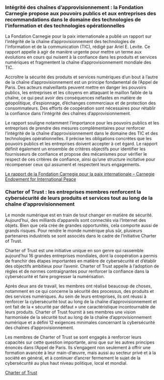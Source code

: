 ### Intégrité des chaînes d’approvisionnement : la Fondation Carnegie propose aux pouvoirs publics et aux entreprises des recommandations dans le domaine des technologies de l’information et des technologies opérationnelles

La Fondation Carnegie pour la paix internationale a publié un rapport sur l’intégrité de la chaîne d’approvisionnement des technologies de l'information et de la communication (TIC), rédigé par Ariel E. Levite. Ce rapport appelle à agir de manière urgente pour mettre un terme aux évolutions en cours qui nuisent à la confiance dans les produits et services numériques et fragmentent la chaîne d’approvisionnement mondiale des TIC.

Accroître la sécurité des produits et services numériques d’un bout à l’autre de la chaîne d’approvisionnement est un principe fondamental de l’Appel de Paris. Des acteurs malveillants peuvent mettre en danger les pouvoirs publics, les entreprises et les citoyens en attaquant le maillon faible de la chaîne, ce qui peut avoir des conséquences néfastes en matière de géopolitique, d’espionnage, d’échanges commerciaux et de protection des consommateurs. Des efforts de coopération sont nécessaires pour rétablir la confiance dans l’intégrité des chaînes d’approvisionnement.

Le rapport souligne notamment l’importance pour les pouvoirs publics et les entreprises de prendre des mesures complémentaires pour renforcer l’intégrité de la chaîne d’approvisionnement dans le domaine des TIC et des technologies opérationnelles. Il précise les obligations concrètes que les pouvoirs publics et les entreprises doivent accepter à cet égard. Le rapport définit également un ensemble de critères objectifs pour identifier les fournisseurs de confiance et propose des mécanismes pour vérifier le respect de ces critères de confiance, ainsi qu’une structure incitative pour récompenser ceux qui assument et respectent leurs engagements.

[Le rapport de la Fondation Carnegie pour la paix internationale – Carnegie Endowment for International Peace](https://carnegieendowment.org/files/Levite_SupplyChain_final.pdf)

### Charter of Trust : les entreprises membres renforcent la cybersécurité de leurs produits et services tout au long de la chaîne d’approvisionnement

Le monde numérique est en train de tout changer en matière de sécurité. Aujourd’hui, des milliards d’appareils sont connectés via l’Internet des objets. Bien que cela crée de grandes opportunités, cela comporte aussi de grands risques. Pour rendre le monde numérique plus sûr, plusieurs partenaires industriels se sont associés dans le cadre de l’initiative Charter of Trust.

Charter of Trust est une initiative unique en son genre qui rassemble aujourd’hui 16 grandes entreprises mondiales, dont la coopération a permis de franchir des étapes importantes en matière de cybersécurité et d’établir des objectifs ambitieux pour l’avenir. Charter of Trust appelle à l’adoption de règles et de normes contraignantes pour renforcer la confiance dans la cybersécurité et faire progresser la numérisation.

Après deux ans de travail, les membres ont réalisé beaucoup de choses, notamment en ce qui concerne la sécurité des processus, des produits et des services numériques. Au sein de leurs entreprises, ils ont réussi à renforcer la cybersécurité tout au long de la chaîne d’approvisionnement et ont fait de la « sécurité par défaut » une caractéristique incontournable de leurs produits. Charter of Trust fournit à ses membres une vision harmonisée de la sécurité tout au long de la chaîne d’approvisionnement numérique et a défini 12 exigences minimales concernant la cybersécurité des chaînes d’approvisionnement.

Les membres de Charter of Trust se sont engagés à renforcer leurs capacités sur cette question importante, ainsi que sur les autres principes énoncés dans l’Appel de Paris. Ils s’engagent non seulement à offrir une formation avancée à leur main-d’œuvre, mais aussi au secteur privé et à la société en général, et à continuer d’ancrer fermement le sujet de la cybersécurité au plus haut niveau politique, local et mondial.

[Charter of Trust](https://www.charteroftrust.com)
